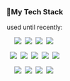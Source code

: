 <br/>
<br/>
<br/>

<br/>
<br/>
<br/>

<h3 align="center">
  🔭My Tech Stack
</h3>
  
<p align="center">
  used until recently:
</p>


<p align="center">
  <img src="https://img.shields.io/badge/HTML5-E34F26?style=flat&logo=HTML5&logoColor=white"/>&#160;
  <img src="https://img.shields.io/badge/CSS3-1572B6?style=flat&logo=CSS3&logoColor=white"/>&#160;
  <img src="https://img.shields.io/badge/JavaScript-F7DF1E?style=flat&logo=JavaScript&logoColor=white"/>&#160;
  <img src="https://img.shields.io/badge/TypeScript-3178C6?style=flat&logo=TypeScript&logoColor=white"/>&#160;
</p>


<p align="center">
  <img src="https://img.shields.io/badge/Vue.js-4FC08D?style=flat&logo=Vue.js&logoColor=white"/>&#160;
  <img src="https://img.shields.io/badge/Electron-47848F?style=flat&logo=Electron&logoColor=white"/>&#160;
  <img src="https://img.shields.io/badge/Node.js-339933?style=flat&logo=Node.js&logoColor=white"/>&#160;
  <img src="https://img.shields.io/badge/React-61DAFB?style=flat&logo=React&logoColor=white"/>&#160;
  <img src="https://img.shields.io/badge/Jest-C21325?style=flat&logo=Jest&logoColor=white"/>
</p>


<p align="center">
  <img src="https://img.shields.io/badge/C%23-239120?style=flat&logo=CSharp&logoColor=white"/>&#160;
  <img src="https://img.shields.io/badge/.NET-512BD4?style=flat&logo=.NET&logoColor=white"/>&#160;
  <img src="https://img.shields.io/badge/Git-F05032?style=flat&logo=Git&logoColor=white"/>&#160;
  <img src="https://img.shields.io/badge/Jira-0052CC?style=flat&logo=Jira&logoColor=white"/>&#160;
</p>

<br/>
<br/>
